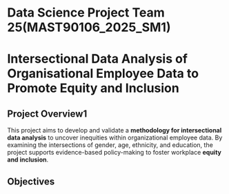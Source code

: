 # Data Science Project Team 25(MAST90106_2025_SM1)
# Intersectional Data Analysis of Organisational Employee Data to Promote Equity and Inclusion 

## Project Overview1
  This project aims to develop and validate a **methodology for intersectional data analysis** to uncover inequities within organizational employee data. By examining the intersections of gender, age, ethnicity, and education, the project supports evidence-based policy-making to foster workplace **equity and inclusion**.
  
## Objectives

